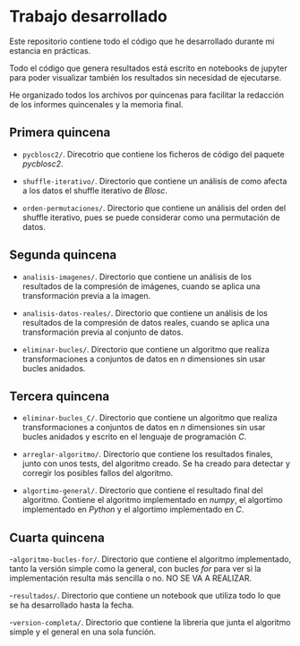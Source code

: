 # Trabajo desarrollado

Este repositorio contiene todo el código que he desarrollado durante mi estancia en prácticas.

Todo el código que genera resultados está escrito en notebooks de jupyter para poder visualizar también los resultados sin necesidad de ejecutarse.

He organizado todos los archivos por quincenas para facilitar la redacción de los informes quincenales y la memoria final.


## Primera quincena

- `pycblosc2/`. Direcotrio que contiene los ficheros de código del paquete *pycblosc2*.

- `shuffle-iterativo/`. Directorio que contiene un análisis de como afecta a los datos el shuffle iterativo de *Blosc*.

- `orden-permutaciones/`. Directorio que contiene un análisis del orden del shuffle iterativo, pues se puede considerar como una permutación de datos.


## Segunda quincena

- `analisis-imagenes/`. Directorio que contiene un análisis de los resultados de la compresión de imágenes, cuando se aplica una transformación previa a la imagen.

- `analisis-datos-reales/`. Directorio que contiene un análisis de los resultados de la compresión de datos reales, cuando se aplica una transformación previa al conjunto de datos.

- `eliminar-bucles/`. Directorio que contiene un algoritmo que realiza transformaciones a conjuntos de datos en *n* dimensiones sin usar bucles anidados.

## Tercera quincena

- `eliminar-bucles_C/`. Directorio que contiene un algoritmo que realiza transformaciones a conjuntos de datos en *n* dimensiones sin usar bucles anidados y escrito en el lenguaje de programación *C*.

- `arreglar-algoritmo/`. Directorio que contiene los resultados finales, junto con unos tests, del algoritmo creado. Se ha creado para detectar y corregir los posibles fallos del algoritmo.

- `algortimo-general/`. Directorio que contiene el resultado final del algoritmo. Contiene el algoritmo implementado en *numpy*, el algortimo implementado en *Python* y el algortimo implementado en *C*.

## Cuarta quincena

-`algoritmo-bucles-for/`. Directorio que contiene el algoritmo implementado, tanto la versión simple como la general, con bucles *for* para ver si la implementación resulta más sencilla o no. NO SE VA A REALIZAR.

-`resultados/`. Directorio que contiene un notebook que utiliza todo lo que se ha desarrollado hasta la fecha.

-`version-completa/`. Directorio que contiene la libreria que junta el algoritmo simple y el general en una sola función.
